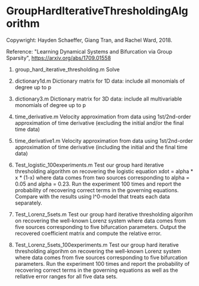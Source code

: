 # GroupHardIterativeThresholdingAlgorithm
Copywright: Hayden Schaeffer, Giang Tran, and Rachel Ward, 2018.

Reference: "Learning Dynamical Systems and Bifurcation via Group Sparsity", https://arxiv.org/abs/1709.01558
1. group_hard_iterative_thresholding.m
      Solve 
2. dictionary1d.m
      Dictionary matrix for 1D data: include all monomials of degree up to p

3. dictionary3.m
      Dictionary matrix for 3D data: include all multivariable monomials of degree up to p

4. time_derivative.m
      Velocity approximation from data using 1st/2nd-order approximation of time derivative (excluding the initial and/or the final time data)

5. time_derivative1.m
      Velocity approximation from data using 1st/2nd-order approximation of time derivative (including the initial and the final time data)

6. Test_logistic_100experiments.m
      Test our group hard iterative thresholding algorithm on recovering the logistic equation
           xdot = alpha * x * (1-x)
       where data comes from two sources corresponding to alpha = 0.05 and alpha = 0.23. 
       Run the experiment 100 times and report the probability of recovering correct terms in the governing equations. Compare        with the results using l^0-model that treats each data separately.
7. Test_Lorenz_5sets.m
       Test our group hard iterative thresholding algorihm on recovering the well-known Lorenz system where data comes from          five sources corresponding to five bifurcation parameters.
       Output the recovered coefficient matrix and compute the relative error.
8. Test_Lorenz_5sets_100experiments.m
       Test our group hard iterative thresholding algorihm on recovering the well-known Lorenz system where data comes from          five sources corresponding to five bifurcation parameters.
       Run the experiment 100 times and report the probability of recovering correct terms in the governing equations as well        as the rellative error ranges for all five data sets.

      
